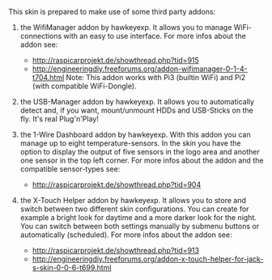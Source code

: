 This skin is prepared to make use of some third party addons:

1. the WifiManager addon by hawkeyexp. It allows you to manage WiFi-connections with an easy to use interface. 
   For more infos about the addon see: 
   - http://raspicarprojekt.de/showthread.php?tid=915
   - http://engineeringdiy.freeforums.org/addon-wifimanager-0-1-4-t704.html
   Note: This addon works with Pi3 (builtin WiFi) and Pi2 (with compatible WiFi-Dongle).

2. the USB-Manager addon by hawkeyexp. It allows you to automatically detect and, if you want, mount/unmount HDDs and USB-Sticks on the fly. It's real Plug'n'Play!

3. the 1-Wire Dashboard addon by hawkeyexp. With this addon you can manage up to eight temperature-sensors. In the skin you have the option to display the output of five sensors in the logo area and another one sensor in the top left corner. 
   For more infos about the addon and the compatible sensor-types see: 
   - http://raspicarprojekt.de/showthread.php?tid=904
   
4. the X-Touch Helper addon by hawkeyexp. It allows you to store and switch between two different skin configurations. You can create for example a bright look for daytime and a more darker look for the night. You can switch between both settings manually by submenu buttons or automatically (scheduled). 
   For more infos about the addon see: 
   - http://raspicarprojekt.de/showthread.php?tid=913
   - http://engineeringdiy.freeforums.org/addon-x-touch-helper-for-jack-s-skin-0-0-6-t699.html